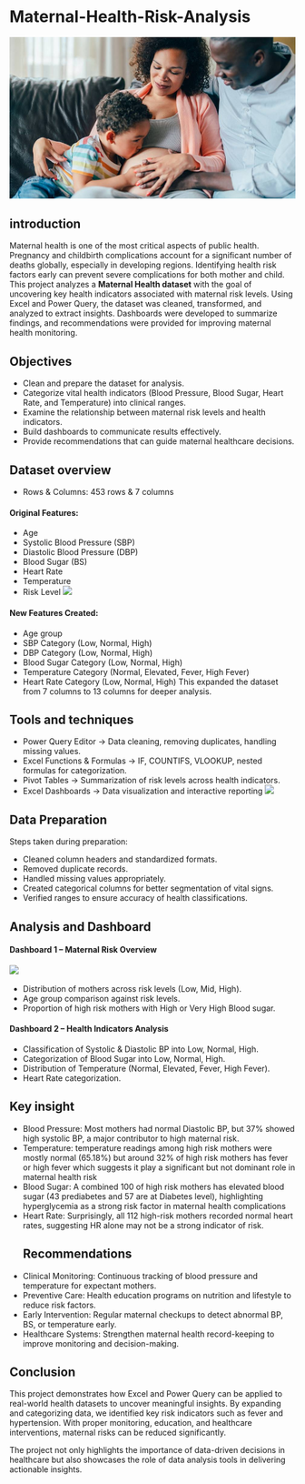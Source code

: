 # Maternal-Health-Risk-Analysis
![](maternal_health.jpg)

##	introduction

Maternal health is one of the most critical aspects of public health. Pregnancy and childbirth complications account for a significant number of deaths globally, especially in developing regions. Identifying health risk factors early can prevent severe complications for both mother and child.
This project analyzes a **Maternal Health dataset** with the goal of uncovering key health indicators associated with maternal risk levels. Using Excel and Power Query, the dataset was cleaned, transformed, and analyzed to extract insights. Dashboards were developed to summarize findings, and recommendations were provided for improving maternal health monitoring.

##  Objectives
- Clean and prepare the dataset for analysis.
- Categorize vital health indicators (Blood Pressure, Blood Sugar, Heart Rate, and Temperature) into clinical ranges.
- Examine the relationship between maternal risk levels and health indicators.
- Build dashboards to communicate results effectively.
- Provide recommendations that can guide maternal healthcare decisions.
##  Dataset overview
- Rows & Columns: 453 rows  & 7 columns
#### Original Features:
- Age
- Systolic Blood Pressure (SBP)
- Diastolic Blood Pressure (DBP)
- Blood Sugar (BS)
- Heart Rate
- Temperature
- Risk Level
  ![](Orignal_dataset.jpg)
#### New Features Created:
- Age group
- SBP Category (Low, Normal, High)
- DBP Category (Low, Normal, High)
- Blood Sugar Category (Low, Normal, High)
- Temperature Category (Normal, Elevated, Fever, High Fever)
- Heart Rate Category (Low, Normal, High)
This expanded the dataset from 7 columns to 13 columns for deeper analysis.
## Tools and techniques
- Power Query Editor → Data cleaning, removing duplicates, handling missing values.
- Excel Functions & Formulas → IF, COUNTIFS, VLOOKUP, nested formulas for categorization.
- Pivot Tables → Summarization of risk levels across health indicators.
- Excel Dashboards → Data visualization and interactive reporting
![](images/DataPreparation.jpg)
## Data Preparation
Steps taken during preparation:
- Cleaned column headers and standardized formats.
- Removed duplicate records.
- Handled missing values appropriately.
- Created categorical columns for better segmentation of vital signs.
- Verified ranges to ensure accuracy of health classifications.
 ## Analysis and Dashboard
#### Dashboard 1 – Maternal Risk Overview
![](https://raw.githubusercontent.com/username/repo/main/images/overview_Dashboard.jpg)
- Distribution of mothers across risk levels (Low, Mid, High).
- Age group comparison against risk levels.
- Proportion of high risk mothers with High or Very High Blood sugar.
#### Dashboard 2 – Health Indicators Analysis
- Classification of Systolic & Diastolic BP into Low, Normal, High.
- Categorization of Blood Sugar into Low, Normal, High.
- Distribution of Temperature (Normal, Elevated, Fever, High Fever).
- Heart Rate categorization.
## Key insight
- Blood Pressure: Most mothers had normal Diastolic BP, but 37% showed high systolic BP, a major contributor to high maternal risk.
- Temperature: temperature readings among high risk mothers were mostly normal (65.18%) but around 32% of high risk mothers has fever or high fever which suggests it play a significant but not dominant role in maternal health risk
- Blood Sugar: A combined 100 of high risk mothers has elevated blood sugar (43 prediabetes and 57 are at Diabetes level), highlighting hyperglycemia as a strong risk factor in maternal health complications
- Heart Rate: Surprisingly, all 112 high-risk mothers recorded normal heart rates, suggesting HR alone may not be a strong indicator of risk.
  ## Recommendations
- Clinical Monitoring: Continuous tracking of blood pressure and temperature for expectant mothers.
- Preventive Care: Health education programs on nutrition and lifestyle to reduce risk factors.
- Early Intervention: Regular maternal checkups to detect abnormal BP, BS, or temperature early.
- Healthcare Systems: Strengthen maternal health record-keeping to improve monitoring and decision-making.
## Conclusion
This project demonstrates how Excel and Power Query can be applied to real-world health datasets to uncover meaningful insights. By expanding and categorizing data, we identified key risk indicators such as fever and hypertension. With proper monitoring, education, and healthcare interventions, maternal risks can be reduced significantly.

The project not only highlights the importance of data-driven decisions in healthcare but also showcases the role of data analysis tools in delivering actionable insights.


